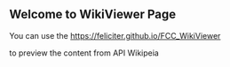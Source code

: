 

## Welcome to WikiViewer Page

You can use the https://feliciter.github.io/FCC_WikiViewer

to preview the content from API Wikipeia



